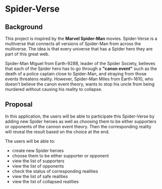 # Spider-Verse

## Background
This project is inspired by the **Marvel Spider-Man** movies. Spider-Verse is a multiverse
that connects all versions of Spider-Man from across the multiverse.
The idea is that every universe that has a Spider hero they are part of this great web.

Spider-Man Miguel from Earth-928B, leader of the Spider Society, believes that each of the Spider hero has to go
through a **"canon event"** such as the death of a police captain
close to Spider-Man, and straying from those events threatens reality. However, Spider-Man Miles from Earth-1610,
who doesn't believe the canon event theory, wants to stop his uncle from being murdered without causing
his reality to collapse.

## Proposal
In this application, the users will be able to participate this Spider-Verse by adding
new Spider heroes as well as choosing them to be either supporters or opponents of the cannon event theory.
Then the corresponding reality will reveal the result based on the choice at the end.

The users will be able to:
- create new Spider heroes
- choose them to be either supporter or opponent
- view the list of supporters
- view the list of opponents
- check the status of corresponding realities
- view the list of safe realities
- view the list of collapsed realities
  